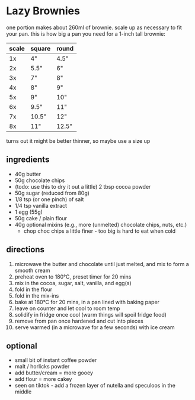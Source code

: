 # Lazy Brownies

one portion makes about 260ml of brownie.
scale up as necessary to fit your pan.
this is how big a pan you need for a 1-inch tall brownie:

| scale | square | round |
|-------|--------|-------|
| 1x    | 4"     | 4.5"  |
| 2x    | 5.5"   | 6"    |
| 3x    | 7"     | 8"    |
| 4x    | 8"     | 9"    |
| 5x    | 9"     | 10"   |
| 6x    | 9.5"   | 11"   |
| 7x    | 10.5"  | 12"   |
| 8x    | 11"    | 12.5" |

turns out it might be better thinner, so maybe use a size up

## ingredients

* 40g butter
* 50g chocolate chips
* (todo: use this to dry it out a little) 2 tbsp cocoa powder
* 50g sugar (reduced from 80g)
* 1/8 tsp (or one pinch) of salt
* 1/4 tsp vanilla extract
* 1 egg (55g)
* 50g cake / plain flour
* 40g optional mixins (e.g., more (unmelted) chocolate chips, nuts, etc.)
    * chop choc chips a little finer - too big is hard to eat when cold

## directions

1. microwave the butter and chocolate until just melted, and mix to form a smooth cream
2. preheat oven to 180°C, preset timer for 20 mins
3. mix in the cocoa, sugar, salt, vanilla, and egg(s)
4. fold in the flour
5. fold in the mix-ins
6. bake at 180°C for 20 mins, in a pan lined with baking paper
7. leave on counter and let cool to room temp
8. solidify in fridge once cool (warm things will spoil fridge food)
9. remove from pan once hardened and cut into pieces
10. serve warmed (in a microwave for a few seconds) with ice cream

## optional

* small bit of instant coffee powder
* malt / horlicks powder
* add butter/cream = more gooey
* add flour = more cakey
* seen on tiktok - add a frozen layer of nutella and speculoos in the middle
